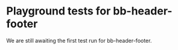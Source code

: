 # Playground tests for bb-header-footer
We are still awaiting the first test run for bb-header-footer.
